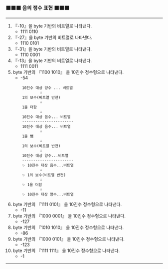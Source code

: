 ### ⬛⬛⬛ 음의 정수 표현 ⬛⬛⬛
---
1. 『-10』을 byte 기반의 비트열로 나타낸다.
    - 1111 0110
2. 『-27』을 byte 기반의 비트열로 나타낸다.
    - 1110 0101
3. 『-31』을 byte 기반의 비트열로 나타낸다.
    - 1110 0001
4. 『-13』을 byte 기반의 비트열로 나타낸다.
    - 1111 0011
5.  byte 기반의 『1100 1010』 을 10진수 정수형으로 나타낸다.
    - -54
    ```
        10진수 대상 양수 ... 비트열
                ↓
        1의 보수(비트열 반전)
                ↓
        1을 더함
                ↓
        10진수 대상 음수... 비트열
        -----------------------
        10진수 대상 음수... 비트열
                ↓
        1을 뺌
                ↓
        1의 보수(비트열 반전)
                ↓
        10진수 대상 양수...비트열
        -----------------------
        ✨ 10진수 대상 음수...비트열
                ↓
        ✨ 1의 보수(비트열 반전)
                ↓
        ✨ 1을 더함
                ↓
        ✨ 10진수 대상 양수...비트열
    ```
6. byte 기반의 『1111 0101』 을 10진수 정수형으로 나타낸다.
    - -11
7. byte 기반의 『1000 0001』 을 10진수 정수형으로 나타낸다.
    - -127
8. byte 기반의 『1010 1010』 을 10진수 정수형으로 나타낸다.
    - -86
9. byte 기반의 『1000 0101』 을 10진수 정수형으로 나타낸다.
    - -123
10. byte 기반의 『1111 1111』 을 10진수 정수형으로 나타낸다.
    - -1

---